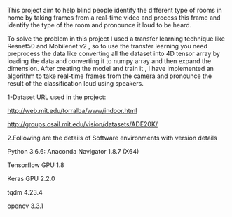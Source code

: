This project aim to help blind people identify the different type of rooms in home by taking frames from a real-time video and process this frame and identify the type of the room and pronounce it loud to be heard.  

To solve the problem in this project I used a transfer learning technique like Resnet50 and Mobilenet v2 , so to use the transfer learning you need preprocess the data like converting all the dataset into 4D tensor array by loading the data and converting it to numpy array and then expand the dimension. After creating the model and train it , I have implemented an algorithm to take real-time frames from the camera and pronounce the result of the classification loud using speakers.


1-Dataset URL used in the project:

http://web.mit.edu/torralba/www/indoor.html

http://groups.csail.mit.edu/vision/datasets/ADE20K/ 


2.Following are the details of Software environments with version details 

 Python 3.6.6: Anaconda Navigator 1.8.7 (X64)
 
 Tensorflow GPU 1.8
 
 Keras GPU 2.2.0
 
 tqdm 4.23.4
 
 opencv 3.3.1

